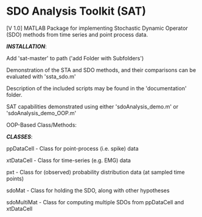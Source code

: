 # SDO Analysis Toolkit (SAT)
[V 1.0]
MATLAB Package for implementing Stochastic Dynamic Operator (SDO) methods from time series and point process data. 


____*INSTALLATION*____: 

Add 'sat-master' to path ('add Folder with Subfolders')

Demonstration of the STA and SDO methods, and their comparisons can be evaluated with 'ssta_sdo.m'

Description of the included scripts may be found in the 'documentation' folder. 

SAT capabilities demonstrated using either 'sdoAnalysis_demo.m' or 'sdoAnalysis_demo_OOP.m' 

OOP-Based Class/Methods:

_______*CLASSES*_______: 

ppDataCell 	- Class for point-process (i.e. spike) data

xtDataCell	- Class for time-series (e.g. EMG) data 

pxt 		    - Class for (observed) probability distribution data (at sampled time points)

sdoMat  	  - Class for holding the SDO, along with other hypotheses

sdoMultiMat - Class for computing multiple SDOs from ppDataCell and xtDataCell
